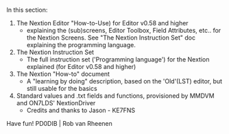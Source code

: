 In this section:

1)  The Nextion Editor "How-to-Use)  for Editor v0.58 and higher
      * explaining the (sub)screens, Editor Toolbox, Field Attributes, etc..  for the Nextion Screens. See "The Nextion Instruction Set" doc explaining the programming language.
2)  The Nextion Instruction Set
     * The full instruction set ('Programming language') for the Nextion explained (for Editor  v0.58 and higher)
3)  The Nextion "How-to" document
      * A "learning by doing" description, based on the 'Old'(LST) editor, but still usable for the basics
4)  Standard values and .txt fields and functions, provisioned by MMDVM and ON7LDS' NextionDriver
     * Credits and thanks to Jason - KE7FNS

Have fun! PD0DIB | Rob van Rheenen
